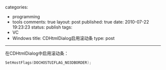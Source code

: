 categories: 
  - programming
  - tools
comments: true
layout: post
published: true
date: 2010-07-22 19:23:23
status: publish
tags: 
  - VC
  - Windows
title: CDHtmlDialog启用滚动条
type: post
---
在CDHtmlDialog中启用滚动条：

```cpp
SetHostFlags(DOCHOSTUIFLAG_NO3DBORDER);
```
